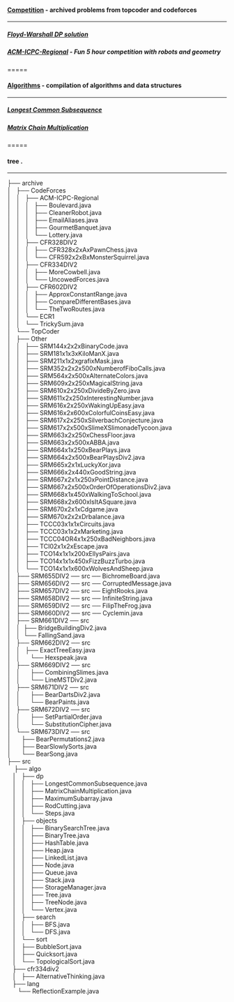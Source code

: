
#### [Competition](./archive) - archived problems from topcoder and codeforces  
-----
##### [Floyd-Warshall DP solution](./archive/TopCoder/SRM661DIV2/src/BridgeBuildingDiv2.java)   
##### [ACM-ICPC-Regional](./archive/CodeForces/ACM-ICPC-Regional) - Fun 5 hour competition with robots and geometry  
=====
#### [Algorithms](./src/algo) - compilation of algorithms and data structures  
-----
##### [Longest Common Subsequence](./src/algo/dp/LongestCommonSubsequence.java)  
##### [Matrix Chain Multiplication](./src/algo/dp/MatrixChainMultiplication.java)  
=====
#### tree .
-----
├── archive  
│   ├── CodeForces  
│   │   ├── ACM-ICPC-Regional  
│   │   │   ├── Boulevard.java  
│   │   │   ├── CleanerRobot.java  
│   │   │   ├── EmailAliases.java  
│   │   │   ├── GourmetBanquet.java  
│   │   │   └── Lottery.java  
│   │   ├── CFR328DIV2  
│   │   │   ├── CFR328x2xAxPawnChess.java  
│   │   │   └── CFR592x2xBxMonsterSquirrel.java  
│   │   ├── CFR334DIV2  
│   │   │   ├── MoreCowbell.java  
│   │   │   └── UncowedForces.java  
│   │   ├── CFR602DIV2  
│   │   │   ├── ApproxConstantRange.java  
│   │   │   ├── CompareDifferentBases.java  
│   │   │   └── TheTwoRoutes.java  
│   │   └── ECR1  
│   │       └── TrickySum.java  
│   └── TopCoder  
│       ├── Other  
│       │   ├── SRM144x2x2xBinaryCode.java  
│       │   ├── SRM181x1x3xKiloManX.java  
│       │   ├── SRM211x1x2xgrafixMask.java  
│       │   ├── SRM352x2x2x500xNumberofFiboCalls.java  
│       │   ├── SRM564x2x500xAlternateColors.java  
│       │   ├── SRM609x2x250xMagicalString.java  
│       │   ├── SRM610x2x250xDivideByZero.java  
│       │   ├── SRM611x2x250xInterestingNumber.java  
│       │   ├── SRM616x2x250xWakingUpEasy.java  
│       │   ├── SRM616x2x600xColorfulCoinsEasy.java  
│       │   ├── SRM617x2x250xSilverbachConjecture.java  
│       │   ├── SRM617x2x500xSlimeXSlimonadeTycoon.java  
│       │   ├── SRM663x2x250xChessFloor.java  
│       │   ├── SRM663x2x500xABBA.java  
│       │   ├── SRM664x1x250xBearPlays.java  
│       │   ├── SRM664x2x500xBearPlaysDiv2.java  
│       │   ├── SRM665x2x1xLuckyXor.java  
│       │   ├── SRM666x2x440xGoodString.java  
│       │   ├── SRM667x2x1x250xPointDistance.java  
│       │   ├── SRM667x2x500xOrderOfOperationsDiv2.java  
│       │   ├── SRM668x1x450xWalkingToSchool.java  
│       │   ├── SRM668x2x600xIsItASquare.java  
│       │   ├── SRM670x2x1xCdgame.java  
│       │   ├── SRM670x2x2xDrbalance.java  
│       │   ├── TCCC03x1x1xCircuits.java  
│       │   ├── TCCC03x1x2xMarketing.java  
│       │   ├── TCCC04OR4x1x250xBadNeighbors.java  
│       │   ├── TCI02x1x2xEscape.java  
│       │   ├── TCO14x1x1x200xEllysPairs.java  
│       │   ├── TCO14x1x1x450xFizzBuzzTurbo.java  
│       │   └── TCO14x1x1x600xWolvesAndSheep.java  
│       ├── SRM655DIV2 ── src ── BichromeBoard.java  
│       ├── SRM656DIV2 ── src ── CorruptedMessage.java  
│       ├── SRM657DIV2 ── src ── EightRooks.java  
│       ├── SRM658DIV2 ── src ── InfiniteString.java  
│       ├── SRM659DIV2 ── src ── FilipTheFrog.java  
│       ├── SRM660DIV2 ── src ── Cyclemin.java  
│       ├── SRM661DIV2 ── src  
│       │                  ├── BridgeBuildingDiv2.java  
│       │                  └── FallingSand.java  
│       ├── SRM662DIV2 ── src  
│       │                  ├── ExactTreeEasy.java  
│       │                  └── Hexspeak.java  
│       ├── SRM669DIV2 ── src  
│       │                  ├── CombiningSlimes.java  
│       │                  └── LineMSTDiv2.java  
│       ├── SRM671DIV2 ── src  
│       │                  ├── BearDartsDiv2.java  
│       │                  └── BearPaints.java  
│       ├── SRM672DIV2 ── src  
│       │                  ├── SetPartialOrder.java  
│       │                  └── SubstitutionCipher.java  
│       └── SRM673DIV2 ── src  
│                          ├── BearPermutations2.java  
│                          ├── BearSlowlySorts.java  
│                          └── BearSong.java  
├── src  
    ├── algo  
    │   ├── dp  
    │   │   ├── LongestCommonSubsequence.java  
    │   │   ├── MatrixChainMultiplication.java  
    │   │   ├── MaximumSubarray.java  
    │   │   ├── RodCutting.java  
    │   │   └── Steps.java  
    │   ├── objects  
    │   │   ├── BinarySearchTree.java  
    │   │   ├── BinaryTree.java  
    │   │   ├── HashTable.java  
    │   │   ├── Heap.java  
    │   │   ├── LinkedList.java  
    │   │   ├── Node.java  
    │   │   ├── Queue.java  
    │   │   ├── Stack.java  
    │   │   ├── StorageManager.java  
    │   │   ├── Tree.java  
    │   │   ├── TreeNode.java  
    │   │   └── Vertex.java  
    │   ├── search  
    │   │   ├── BFS.java  
    │   │   └── DFS.java  
    │   └── sort  
    │       ├── BubbleSort.java  
    │       ├── Quicksort.java  
    │       └── TopologicalSort.java  
    ├── cfr334div2  
    │   ├── AlternativeThinking.java  
    ├── lang  
        └── ReflectionExample.java  
